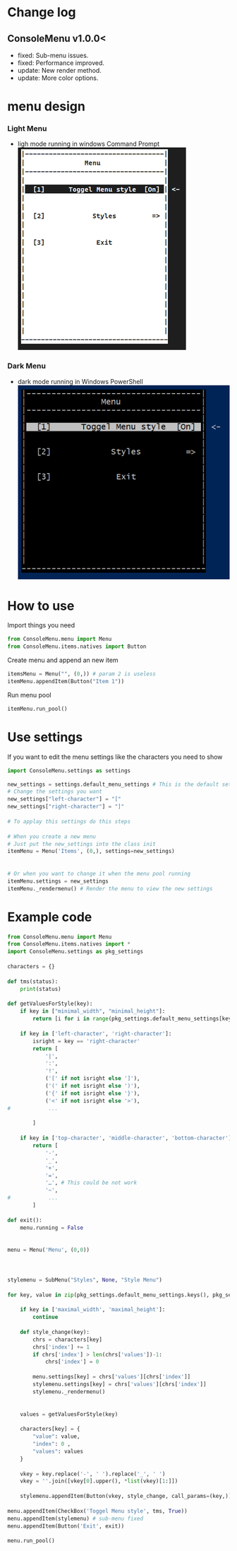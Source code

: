 
# Change log
## ConsoleMenu v1.0.0<

- fixed: Sub-menu issues.
- fixed: Performance improved.
- update: New render method.
- update: More color options.

# menu design
### Light Menu
* ligh mode running in windows Command Prompt
![Light mode by default](https://github.com/GrayAi0/ConsoleMenu/blob/main/review/Menu-light-mode.png?raw=true)
### Dark Menu
* dark mode running in Windows PowerShell
![Dark mode by default](https://github.com/GrayAi0/ConsoleMenu/blob/main/review/Menu-dark-mode.png?raw=true)

# How to use
Import things you need
```py
from ConsoleMenu.menu import Menu
from ConsoleMenu.items.natives import Button
```

Create menu and append an new item
```py
itemsMenu = Menu("", (0,)) # param 2 is useless
itemMenu.appendItem(Button("Item 1"))
```

Run menu pool
```py
itemMenu.run_pool()
```

# Use settings
If you want to edit the menu settings like the characters you need to show

```py
import ConsoleMenu.settings as settings 
```

```py
new_settings = settings.default_menu_settings # This is the default settings that will be used by Menu
# Change the settings you want 
new_settings["left-character"] = "["
new_settings["right-character"] = "]"

# To applay this settings do this steps

# When you create a new menu 
# Just put the new_settings into the class init
itemMenu = Menu('Items', (0,), settings=new_settings)


# Or when you want to change it when the menu pool running
itemMenu.settings = new_settings
itemMenu._rendermenu() # Render the menu to view the new settings
```


# Example code

```py
from ConsoleMenu.menu import Menu
from ConsoleMenu.items.natives import *
import ConsoleMenu.settings as pkg_settings

characters = {}

def tms(status):
    print(status)

def getValuesForStyle(key):
    if key in ["minimal_width", "minimal_height"]:
        return [i for i in range(pkg_settings.default_menu_settings[key], pkg_settings.default_menu_settings[key] * 4)]
    
    if key in ['left-character', 'right-character']:
        isright = key == 'right-character'
        return [
            '|',
            ':',
            '!',
            ('[' if not isright else ']'),
            ('(' if not isright else ')'),
            ('{' if not isright else '}'),
            ('<' if not isright else '>'),
#            ...

        ]

    if key in ['top-character', 'middle-character', 'bottom-character']:
        return [
            '-',
            '_',
            '+',
            '=',
            'ـ', # This could be not work
            '~',
#            ...
        ]

def exit():
    menu.running = False


menu = Menu('Menu', (0,0))



stylemenu = SubMenu("Styles", None, "Style Menu")

for key, value in zip(pkg_settings.default_menu_settings.keys(), pkg_settings.default_menu_settings.values()):
    
    if key in ['maximal_width', 'maximal_height']:
        continue

    def style_change(key):
        chrs = characters[key]
        chrs['index'] += 1
        if chrs['index'] > len(chrs['values'])-1:
            chrs['index'] = 0
        
        menu.settings[key] = chrs['values'][chrs['index']]
        stylemenu.settings[key] = chrs['values'][chrs['index']]
        stylemenu._rendermenu()
    

    values = getValuesForStyle(key)

    characters[key] = {
        "value": value,
        "index": 0 ,
        "values": values
    }
    
    vkey = key.replace('-', ' ').replace('_', ' ')
    vkey = ''.join([vkey[0].upper(), *list(vkey)[1:]])

    stylemenu.appendItem(Button(vkey, style_change, call_params=(key,)))

menu.appendItem(CheckBox('Toggel Menu style', tms, True))
menu.appendItem(stylemenu) # sub-menu fixed
menu.appendItem(Button('Exit', exit))

menu.run_pool()
```
